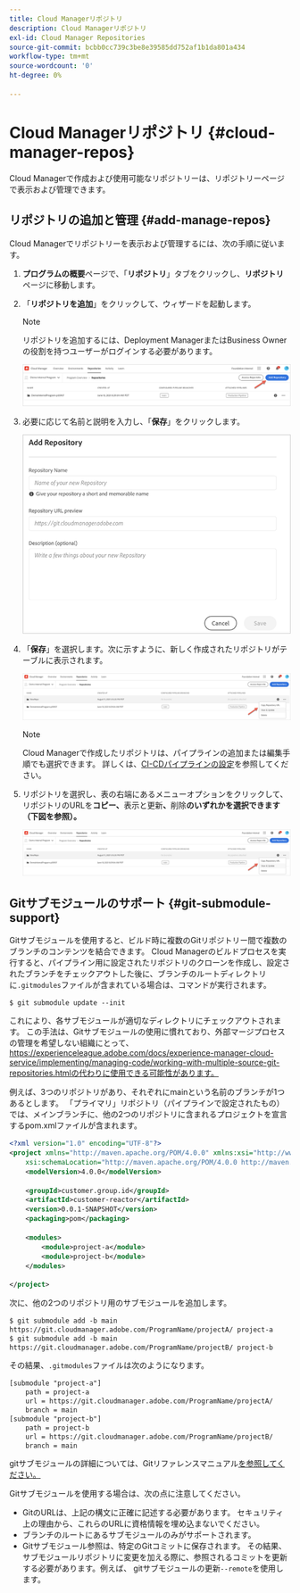 ```yaml
---
title: Cloud Managerリポジトリ
description: Cloud Managerリポジトリ
exl-id: Cloud Manager Repositories
source-git-commit: bcbb0cc739c3be8e39585dd752af1b1da801a434
workflow-type: tm+mt
source-wordcount: '0'
ht-degree: 0%

---
```


# Cloud Managerリポジトリ {#cloud-manager-repos}

Cloud Managerで作成および使用可能なリポジトリーは、リポジトリーページで表示および管理できます。

## リポジトリの追加と管理 {#add-manage-repos}

Cloud Managerでリポジトリーを表示および管理するには、次の手順に従います。

1. **プログラムの概要**&#x200B;ページで、「**リポジトリ**」タブをクリックし、**リポジトリ**&#x200B;ページに移動します。

1. 「**リポジトリを追加**」をクリックして、ウィザードを起動します。

   >[!NOTE]
   >リポジトリを追加するには、Deployment ManagerまたはBusiness Ownerの役割を持つユーザーがログインする必要があります。

   ![](assets/repos/create-repo2.png)


1. 必要に応じて名前と説明を入力し、「**保存**」をクリックします。

   ![](assets/repos/repo-1.png)

1. 「**保存**」を選択します。次に示すように、新しく作成されたリポジトリがテーブルに表示されます。

   ![](assets/repos/create-repo3.png)

   >[!NOTE]
   >Cloud Managerで作成したリポジトリは、パイプラインの追加または編集手順でも選択できます。 詳しくは、[CI-CDパイプラインの設定](https://experienceleague.adobe.com/docs/experience-manager-cloud-service/implementing/using-cloud-manager/configure-pipeline.html?lang=en)を参照してください。

1. リポジトリを選択し、表の右端にあるメニューオプションをクリックして、リポジトリのURLを&#x200B;**コピー、**&#x200B;表示と更新&#x200B;**、**&#x200B;削除&#x200B;**のいずれかを選択できます（下図を参照）。**

   ![](assets/repos/create-repo3.png)


## Gitサブモジュールのサポート {#git-submodule-support}

Gitサブモジュールを使用すると、ビルド時に複数のGitリポジトリー間で複数のブランチのコンテンツを結合できます。 Cloud Managerのビルドプロセスを実行すると、パイプライン用に設定されたリポジトリのクローンを作成し、設定されたブランチをチェックアウトした後に、ブランチのルートディレクトリに`.gitmodules`ファイルが含まれている場合は、コマンドが実行されます。

```
$ git submodule update --init
```

これにより、各サブモジュールが適切なディレクトリにチェックアウトされます。 この手法は、Gitサブモジュールの使用に慣れており、外部マージプロセスの管理を希望しない組織にとって、 https://experienceleague.adobe.com/docs/experience-manager-cloud-service/implementing/managing-code/working-with-multiple-source-git-repositories.htmlの代わりに使用できる可能性があります。

例えば、3つのリポジトリがあり、それぞれにmainという名前のブランチが1つあるとします。 「プライマリ」リポジトリ（パイプラインで設定されたもの）では、メインブランチに、他の2つのリポジトリに含まれるプロジェクトを宣言するpom.xmlファイルが含まれます。

```xml
<?xml version="1.0" encoding="UTF-8"?>
<project xmlns="http://maven.apache.org/POM/4.0.0" xmlns:xsi="http://www.w3.org/2001/XMLSchema-instance"
    xsi:schemaLocation="http://maven.apache.org/POM/4.0.0 http://maven.apache.org/maven-v4_0_0.xsd">
    <modelVersion>4.0.0</modelVersion>
   
    <groupId>customer.group.id</groupId>
    <artifactId>customer-reactor</artifactId>
    <version>0.0.1-SNAPSHOT</version>
    <packaging>pom</packaging>
   
    <modules>
        <module>project-a</module>
        <module>project-b</module>
    </modules>
   
</project>
```

次に、他の2つのリポジトリ用のサブモジュールを追加します。

```
$ git submodule add -b main https://git.cloudmanager.adobe.com/ProgramName/projectA/ project-a
$ git submodule add -b main https://git.cloudmanager.adobe.com/ProgramName/projectB/ project-b
```

その結果、`.gitmodules`ファイルは次のようになります。

```
[submodule "project-a"]
    path = project-a
    url = https://git.cloudmanager.adobe.com/ProgramName/projectA/
    branch = main
[submodule "project-b"]
    path = project-b
    url = https://git.cloudmanager.adobe.com/ProgramName/projectB/
    branch = main
```

gitサブモジュールの詳細については、Gitリファレンスマニュアル[を参照してください。](https://git-scm.com/book/en/v2/Git-Tools-Submodules)

Gitサブモジュールを使用する場合は、次の点に注意してください。

* GitのURLは、上記の構文に正確に記述する必要があります。 セキュリティ上の理由から、これらのURLに資格情報を埋め込まないでください。
* ブランチのルートにあるサブモジュールのみがサポートされます。
* Gitサブモジュール参照は、特定のGitコミットに保存されます。 その結果、サブモジュールリポジトリに変更を加える際に、参照されるコミットを更新する必要があります。例えば、 gitサブモジュールの更新`--remote`を使用します。

